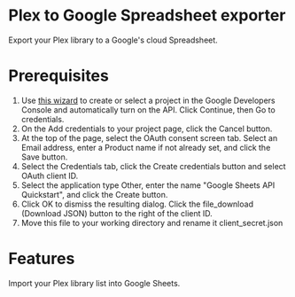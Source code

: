 Plex to Google Spreadsheet exporter
===

Export your Plex library to a Google's cloud Spreadsheet.

# Prerequisites

1. Use [this wizard](https://console.developers.google.com/flows/enableapi?apiid=sheets.googleapis.com&pli=1) to create or select a project in the Google Developers Console and automatically turn on the API. Click Continue, then Go to credentials.
1. On the Add credentials to your project page, click the Cancel button.
1. At the top of the page, select the OAuth consent screen tab. Select an Email address, enter a Product name if not already set, and click the Save button.
1. Select the Credentials tab, click the Create credentials button and select OAuth client ID.
1. Select the application type Other, enter the name "Google Sheets API Quickstart", and click the Create button.
1. Click OK to dismiss the resulting dialog.
Click the file_download (Download JSON) button to the right of the client ID.
1. Move this file to your working directory and rename it client_secret.json

# Features

Import your Plex library list into Google Sheets.

